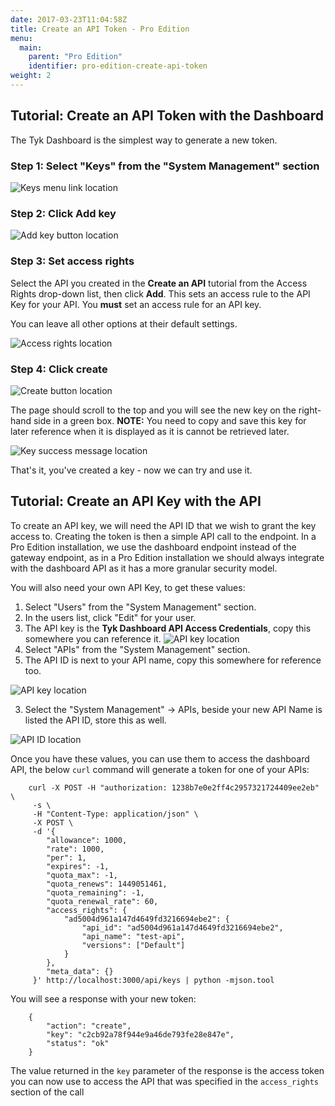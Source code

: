 ```yaml
---
date: 2017-03-23T11:04:58Z
title: Create an API Token - Pro Edition
menu:
  main:
    parent: "Pro Edition"
    identifier: pro-edition-create-api-token
weight: 2
---
```


## <a name="with-dashboard"></a>Tutorial: Create an API Token with the Dashboard


The Tyk Dashboard is the simplest way to generate a new token.

### Step 1: Select "Keys" from the "System Management" section

![Keys menu link location][1]

### Step 2: Click Add key

![Add key button location][2]

### Step 3: Set access rights

Select the API you created in the **Create an API** tutorial from the Access Rights drop-down list, then click **Add**. This sets an access rule to the API Key for your API. You **must** set an access rule for an API key.

You can leave all other options at their default settings.

![Access rights location][3]

### Step 4: Click create

![Create button location][4]

The page should scroll to the top and you will see the new key on the right-hand side in a green box.
**NOTE:** You need to copy and save this key for later reference when it is displayed as it is cannot be retrieved later.

![Key success message location][5]

That's it, you've created a key - now we can try and use it.

## <a name="with-api"></a>Tutorial: Create an API Key with the API

To create an API key, we will need the API ID that we wish to grant the key access to. Creating the token is then a simple API call to the endpoint. In a Pro Edition installation, we use the dashboard endpoint instead of the gateway endpoint, as in a Pro Edition installation we should always integrate with the dashboard API as it has a more granular security model.

You will also need your own API Key, to get these values:

1.  Select "Users" from the "System Management" section.
2.  In the users list, click "Edit" for your user.
3.  The API key is the **Tyk Dashboard API Access Credentials**, copy this somewhere you can reference it. ![API key location][6]
4.  Select "APIs" from the "System Management" section.
5.  The API ID is next to your API name, copy this somewhere for reference too.

![API key location][6]

3.  Select the "System Management" -> APIs, beside your new API Name is listed the API ID, store this as well. 

![API ID location][7]

Once you have these values, you can use them to access the dashboard API, the below `curl` command will generate a token for one of your APIs:
```
    curl -X POST -H "authorization: 1238b7e0e2ff4c2957321724409ee2eb" \
     -s \
     -H "Content-Type: application/json" \
     -X POST \
     -d '{
        "allowance": 1000,
        "rate": 1000,
        "per": 1,
        "expires": -1,
        "quota_max": -1,
        "quota_renews": 1449051461,
        "quota_remaining": -1,
        "quota_renewal_rate": 60,
        "access_rights": {
            "ad5004d961a147d4649fd3216694ebe2": {
                "api_id": "ad5004d961a147d4649fd3216694ebe2",
                "api_name": "test-api",
                "versions": ["Default"]
            }
        },
        "meta_data": {}
     }' http://localhost:3000/api/keys | python -mjson.tool
```

You will see a response with your new token:
```
    {
        "action": "create",
        "key": "c2cb92a78f944e9a46de793fe28e847e",
        "status": "ok"
    }
```

The value returned in the `key` parameter of the response is the access token you can now use to access the API that was specified in the `access_rights` section of the call


[1]: /docs/img/dashboard/system-management/NavKeys.png
[2]: /docs/img/dashboard/system-management/addKeyButton.png
[3]: /docs/img/dashboard/system-management/accessRights.png
[4]: /docs/img/dashboard/system-management/createKeyButton.png
[5]: /docs/img/dashboard/system-management/keyAdded.png
[6]: /docs/img/dashboard/system-management/APIKey.png
[7]: /docs/img/dashboard/system-management/APIId.png
